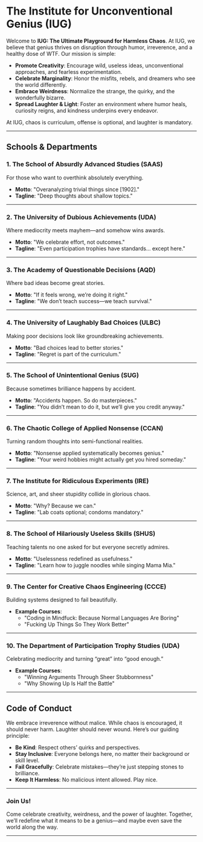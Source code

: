 # The Institute for Unconventional Genius (IUG)

Welcome to **IUG: The Ultimate Playground for Harmless Chaos**. At IUG, we believe that genius thrives on disruption through humor, irreverence, and a healthy dose of WTF. Our mission is simple:

- **Promote Creativity**: Encourage wild, useless ideas, unconventional approaches, and fearless experimentation.
- **Celebrate Marginality**: Honor the misfits, rebels, and dreamers who see the world differently.
- **Embrace Weirdness**: Normalize the strange, the quirky, and the wonderfully bizarre.
- **Spread Laughter & Light**: Foster an environment where humor heals, curiosity reigns, and kindness underpins every endeavor.

At IUG, chaos is curriculum, offense is optional, and laughter is mandatory.

---

## Schools & Departments

### 1. The School of Absurdly Advanced Studies (SAAS)
For those who want to overthink absolutely everything.

- **Motto**: "Overanalyzing trivial things since [1902]."
- **Tagline**: "Deep thoughts about shallow topics."

---

### 2. The University of Dubious Achievements (UDA)
Where mediocrity meets mayhem—and somehow wins awards.

- **Motto**: "We celebrate effort, not outcomes."
- **Tagline**: "Even participation trophies have standards… except here."

---

### 3. The Academy of Questionable Decisions (AQD)
Where bad ideas become great stories.

- **Motto**: "If it feels wrong, we’re doing it right."
- **Tagline**: "We don’t teach success—we teach survival."

---

### 4. The University of Laughably Bad Choices (ULBC)
Making poor decisions look like groundbreaking achievements.

- **Motto**: "Bad choices lead to better stories."
- **Tagline**: "Regret is part of the curriculum."

---

### 5. The School of Unintentional Genius (SUG)
Because sometimes brilliance happens by accident.

- **Motto**: "Accidents happen. So do masterpieces."
- **Tagline**: "You didn’t mean to do it, but we’ll give you credit anyway."

---

### 6. The Chaotic College of Applied Nonsense (CCAN)
Turning random thoughts into semi-functional realities.

- **Motto**: "Nonsense applied systematically becomes genius."
- **Tagline**: "Your weird hobbies might actually get you hired someday."

---

### 7. The Institute for Ridiculous Experiments (IRE)
Science, art, and sheer stupidity collide in glorious chaos.

- **Motto**: "Why? Because we can."
- **Tagline**: "Lab coats optional; condoms mandatory."

---

### 8. The School of Hilariously Useless Skills (SHUS)
Teaching talents no one asked for but everyone secretly admires.

- **Motto**: "Uselessness redefined as usefulness."
- **Tagline**: "Learn how to juggle noodles while singing Mama Mia."

---

### 9. The Center for Creative Chaos Engineering (CCCE)
Building systems designed to fail beautifully.

- **Example Courses**:
  - "Coding in Mindfuck: Because Normal Languages Are Boring"
  - "Fucking Up Things So They Work Better"

---

### 10. The Department of Participation Trophy Studies (UDA)
Celebrating mediocrity and turning “great” into “good enough.”

- **Example Courses**:
  - "Winning Arguments Through Sheer Stubbornness"
  - "Why Showing Up Is Half the Battle"

---

## Code of Conduct

We embrace irreverence without malice. While chaos is encouraged, it should never harm. Laughter should never wound. Here’s our guiding principle:

- **Be Kind**: Respect others’ quirks and perspectives.
- **Stay Inclusive**: Everyone belongs here, no matter their background or skill level.
- **Fail Gracefully**: Celebrate mistakes—they’re just stepping stones to brilliance.
- **Keep It Harmless**: No malicious intent allowed. Play nice.

---

### Join Us!

Come celebrate creativity, weirdness, and the power of laughter. Together, we’ll redefine what it means to be a genius—and maybe even save the world along the way.

---

